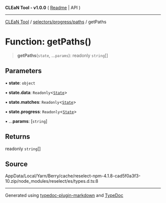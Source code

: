 **CLEaN Tool - v1.0.0** ( [Readme](../../../../README.md) \| API )

***

[CLEaN Tool](../../../../modules.md) / [selectors/progress/paths](../README.md) / getPaths

# Function: getPaths()

> **getPaths**(`state`, ...`params`): readonly `string`[]

## Parameters

▪ **state**: `object`

▪ **state.data**: `Readonly`\<[`State`](../../../../reducers/data/interfaces/State.md)\>

▪ **state.matches**: `Readonly`\<[`State`](../../private/interfaces/State.md)\>

▪ **state.progress**: `Readonly`\<[`State`](../../private/interfaces/State.md)\>

▪ ...**params**: [`string`]

## Returns

readonly `string`[]

## Source

AppData/Local/Yarn/Berry/cache/reselect-npm-4.1.8-cad5f0a3f3-10.zip/node\_modules/reselect/es/types.d.ts:8

***

Generated using [typedoc-plugin-markdown](https://www.npmjs.com/package/typedoc-plugin-markdown) and [TypeDoc](https://typedoc.org/)
